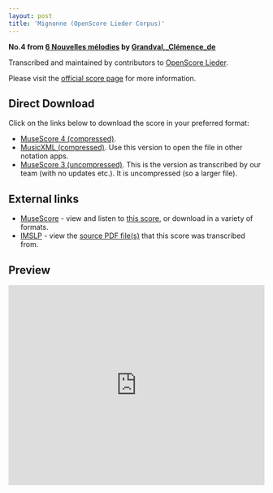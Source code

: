 ```yaml
---
layout: post
title: 'Mignonne (OpenScore Lieder Corpus)'
---
```


__No.4 from [6 Nouvelles mélodies](https://fourscoreandmore.org/OpenScore/Grandval%2C_Cl%C3%A9mence_de/6_Nouvelles_m%C3%A9lodies/) by [Grandval,_Clémence_de](https://fourscoreandmore.org/OpenScore/Grandval%2C_Cl%C3%A9mence_de)__

Transcribed and maintained by contributors to [OpenScore Lieder].

Please visit the [official score page] for more information.

[official score page]: https://musescore.com/openscore-lieder-corpus/scores/6614717
[OpenScore Lieder]: https://musescore.com/openscore-lieder-corpus

## Direct Download

Click on the links below to download the score in your preferred format:
- [MuseScore 4 (compressed)](https://fourscoreandmore.org/OpenScore/Grandval%2C_Cl%C3%A9mence_de/6_Nouvelles_m%C3%A9lodies/4_Mignonne.mscz).
- [MusicXML (compressed)](https://fourscoreandmore.org/OpenScore/Grandval%2C_Cl%C3%A9mence_de/6_Nouvelles_m%C3%A9lodies/4_Mignonne.mxl). Use this version to open the file in other notation apps.
- [MuseScore 3 (uncompressed)](https://raw.githubusercontent.com/OpenScore/Lieder/refs/heads/main/scores/Grandval%2C_Cl%C3%A9mence_de/6_Nouvelles_m%C3%A9lodies/4_Mignonne/lc6614717.mscx). This is the version as transcribed by our team (with no updates etc.). It is uncompressed (so a larger file).

## External links

- [MuseScore] - view and listen to [this score][MuseScore], or download in a variety of formats.
- [IMSLP] - view the [source PDF file(s)][IMSLP] that this score was transcribed from.

[MuseScore]: https://musescore.com/score/6614717
[IMSLP]: https://imslp.org/wiki/Special:ReverseLookup/578229

## Preview

<iframe width="100%" height="394" src="https://musescore.com/openscore-lieder-corpus/scores/6614717/embed" frameborder="0" allowfullscreen allow="autoplay; fullscreen"></iframe>
